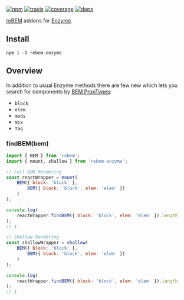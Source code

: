 [![npm](https://img.shields.io/npm/v/rebem-enzyme.svg?style=flat-square)](https://www.npmjs.com/package/rebem-enzyme)
[![travis](http://img.shields.io/travis/rebem/enzyme.svg?style=flat-square)](https://travis-ci.org/rebem/enzyme)
[![coverage](https://img.shields.io/codecov/c/github/rebem/enzyme.svg?style=flat-square)](https://codecov.io/github/rebem/enzyme)
[![deps](https://img.shields.io/gemnasium/rebem/enzyme.svg?style=flat-square)](https://gemnasium.com/rebem/enzyme)

[reBEM](https://github.com/rebem/rebem) addons for [Enzyme](http://airbnb.io/enzyme/).

## Install

```
npm i -D rebem-enzyme
```

## Overview

In addition to usual Enzyme methods there are few new which lets you search for components by [BEM PropTypes](https://github.com/rebem/rebem#bem-proptypes):

* `block`
* `elem`
* `mods`
* `mix`
* `tag`

### findBEM(bem)

```js
import { BEM } from 'rebem';
import { mount, shallow } from 'rebem-enzyme';

// Full DOM Rendering
const reactWrapper = mount(
    BEM({ block: 'block' },
        BEM({ block: 'block', elem: 'elem' })
    )
);

console.log(
    reactWrapper.findBEM({ block: 'block', elem: 'elem' }).length
);
// 1

// Shallow Rendering
const shallowWrapper = shallow(
    BEM({ block: 'block' },
        BEM({ block: 'block', elem: 'elem' })
    )
);

console.log(
    reactWrapper.findBEM({ block: 'block', elem: 'elem' }).length
);
// 1
```

